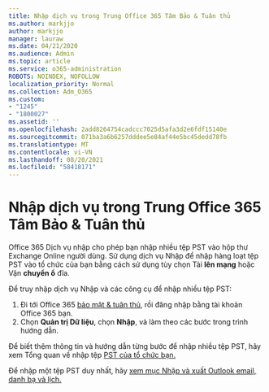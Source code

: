 ```yaml
---
title: Nhập dịch vụ trong Trung Office 365 Tâm Bảo & Tuân thủ
ms.author: markjjo
author: markjjo
manager: lauraw
ms.date: 04/21/2020
ms.audience: Admin
ms.topic: article
ms.service: o365-administration
ROBOTS: NOINDEX, NOFOLLOW
localization_priority: Normal
ms.collection: Adm_O365
ms.custom:
- "1245"
- "1800027"
ms.assetid: ''
ms.openlocfilehash: 2add8264754cadccc7025d5afa3d2e6fdf15140e
ms.sourcegitcommit: 071ba3a6b6257dddee5e84af44e5bc45dedd78fb
ms.translationtype: MT
ms.contentlocale: vi-VN
ms.lasthandoff: 08/20/2021
ms.locfileid: "58418171"
---
```

# <a name="import-service-in-the-office-365-security--compliance-center"></a>Nhập dịch vụ trong Trung Office 365 Tâm Bảo & Tuân thủ

Office 365 Dịch vụ nhập cho phép bạn nhập nhiều tệp PST vào hộp thư Exchange Online người dùng. Sử dụng dịch vụ Nhập để nhập hàng loạt tệp PST vào tổ chức của bạn bằng cách sử dụng tùy chọn Tải **lên mạng** hoặc Vận **chuyển ổ** đĩa.

Để truy nhập dịch vụ Nhập và các công cụ để nhập nhiều tệp PST:

1. Đi tới Office 365 [bảo mật & tuân thủ](https://protection.office.com), rồi đăng nhập bằng tài khoản Office 365 bạn.
1. Chọn **Quản trị Dữ liệu**, chọn **Nhập**, và làm theo các bước trong trình hướng dẫn. 

Để biết thêm thông tin và hướng dẫn từng bước để nhập nhiều tệp PST, hãy xem Tổng quan về nhập tệp [PST của tổ chức bạn.](https://docs.microsoft.com/office365/securitycompliance/importing-pst-files-to-office-365)

Để nhập một tệp PST duy nhất, hãy [xem mục Nhập và xuất Outlook email, danh bạ và lịch.](https://support.office.com/article/92577192-3881-4502-b79d-c3bbada6c8ef#ID0EAACAAA=Mac)

